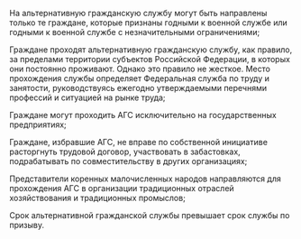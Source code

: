 На альтернативную гражданскую службу могут быть направлены только те граждане, которые признаны годными к военной службе или годными к военной службе с незначительными ограничениями;


Граждане проходят альтернативную гражданскую службу, как правило, за пределами территории субъектов Российской Федерации, в которых они постоянно проживают. Однако это правило не жесткое. Место прохождения службы определяет Федеральная служба по труду и занятости, руководствуясь ежегодно утверждаемыми перечнями профессий и ситуацией на рынке труда;


Граждане могут проходить АГС исключительно на государственных предприятиях;


Граждане, избравшие АГС, не вправе по собственной инициативе расторгнуть трудовой договор, участвовать в забастовках, подрабатывать по совместительству в других организациях;


Представители коренных малочисленных народов направляются для прохождения АГС в организации традиционных отраслей хозяйствования и традиционных промыслов;


Срок альтернативной гражданской службы превышает срок службы по призыву.